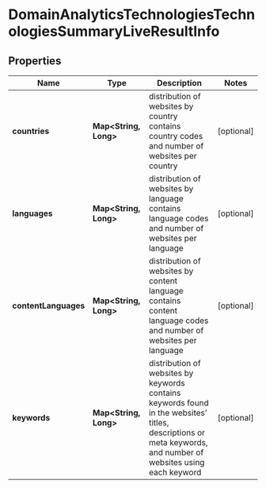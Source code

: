 

# DomainAnalyticsTechnologiesTechnologiesSummaryLiveResultInfo


## Properties

| Name | Type | Description | Notes |
|------------ | ------------- | ------------- | -------------|
|**countries** | **Map&lt;String, Long&gt;** | distribution of websites by country contains country codes and number of websites per country |  [optional] |
|**languages** | **Map&lt;String, Long&gt;** | distribution of websites by language contains language codes and number of websites per language |  [optional] |
|**contentLanguages** | **Map&lt;String, Long&gt;** | distribution of websites by content language contains content language codes and number of websites per language |  [optional] |
|**keywords** | **Map&lt;String, Long&gt;** | distribution of websites by keywords contains keywords found in the websites’ titles, descriptions or meta keywords, and number of websites using each keyword |  [optional] |




